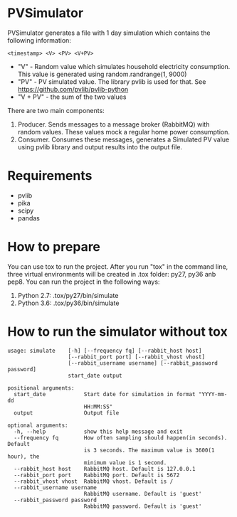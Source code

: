 PVSimulator
===========

PVSimulator generates a file with 1 day simulation which contains
the following information:
```
<timestamp> <V> <PV> <V+PV>
```

* "V" - Random value which simulates household electricity consumption. This value is generated
 using random.randrange(1, 9000)
* "PV" - PV simulated value. The library pvlib is used for that. See https://github.com/pvlib/pvlib-python
* "V + PV" - the sum of the two values

There are two main components:
1. Producer. Sends messages to a message broker (RabbitMQ) with random values. These values
mock a regular home power consumption.
2. Consumer. Consumes these messages, generates a Simulated PV value using pvlib library and
output results into the output file.


Requirements
============
* pvlib
* pika
* scipy
* pandas

How to prepare
==============
You can use tox to run the project.
After you run "tox" in the command line, three virtual environments will be
created in .tox folder: py27, py36 anb pep8. You can run the project in the following ways:
1. Python 2.7: .tox/py27/bin/simulate <args>
2. Python 3.6: .tox/py36/bin/simulate <args>

How to run the simulator without tox
====================================

```
usage: simulate    [-h] [--frequency fq] [--rabbit_host host]
                   [--rabbit_port port] [--rabbit_vhost vhost]
                   [--rabbit_username username] [--rabbit_password password]
                   start_date output

positional arguments:
  start_date            Start date for simulation in format "YYYY-mm-dd
                        HH:MM:SS"
  output                Output file

optional arguments:
  -h, --help            show this help message and exit
  --frequency fq        How often sampling should happen(in seconds). Default
                        is 3 seconds. The maximum value is 3600(1 hour), the
                        minimum value is 1 second.
  --rabbit_host host    RabbitMQ host. Default is 127.0.0.1
  --rabbit_port port    RabbitMQ port. Default is 5672
  --rabbit_vhost vhost  RabbitMQ vhost. Default is /
  --rabbit_username username
                        RabbitMQ username. Default is 'guest'
  --rabbit_password password
                        RabbitMQ password. Default is 'guest'
```
